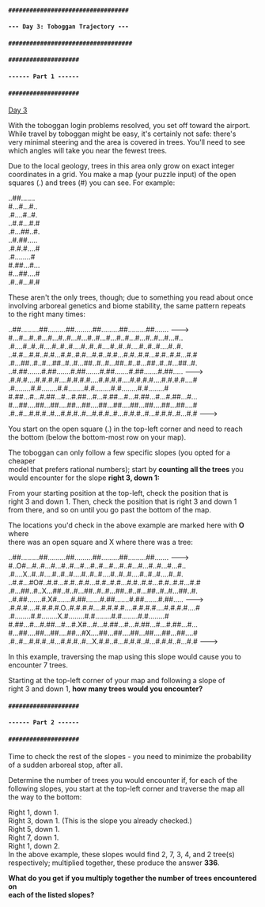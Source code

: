 #### `##################################`
#### `--- Day 3: Toboggan Trajectory ---`
#### `###################################`

#### `####################`
#### `------ Part 1 ------`
#### `####################`

[Day 3](https://adventofcode.com/2020/day/3)

With the toboggan login problems resolved, you set off toward the airport.<br>While travel by toboggan might be easy, it's certainly not safe: there's<br>very minimal steering and the area is covered in trees. You'll need to see<br>which angles will take you near the fewest trees.<br>

Due to the local geology, trees in this area only grow on exact integer<br>coordinates in a grid. You make a map (your puzzle input) of the open<br>squares (.) and trees (#) you can see. For example:<br>

..##.......<br>
#...#...#..<br>
.#....#..#.<br>
..#.#...#.#<br>
.#...##..#.<br>
..#.##.....<br>
.#.#.#....#<br>
.#........#<br>
#.##...#...<br>
#...##....#<br>
.#..#...#.#<br>

These aren't the only trees, though; due to something you read about once<br>involving arboreal genetics and biome stability, the same pattern repeats<br>to the right many times:<br>

..##.........##.........##.........##.........##.........##.......  ---><br>
#...#...#..#...#...#..#...#...#..#...#...#..#...#...#..#...#...#..<br>
.#....#..#..#....#..#..#....#..#..#....#..#..#....#..#..#....#..#.<br>
..#.#...#.#..#.#...#.#..#.#...#.#..#.#...#.#..#.#...#.#..#.#...#.#<br>
.#...##..#..#...##..#..#...##..#..#...##..#..#...##..#..#...##..#.<br>
..#.##.......#.##.......#.##.......#.##.......#.##.......#.##.....  ---><br>
.#.#.#....#.#.#.#....#.#.#.#....#.#.#.#....#.#.#.#....#.#.#.#....#<br>
.#........#.#........#.#........#.#........#.#........#.#........#<br>
#.##...#...#.##...#...#.##...#...#.##...#...#.##...#...#.##...#...<br>
#...##....##...##....##...##....##...##....##...##....##...##....#<br>
.#..#...#.#.#..#...#.#.#..#...#.#.#..#...#.#.#..#...#.#.#..#...#.#  ---><br>

You start on the open square (.) in the top-left corner and need to reach<br>the bottom (below the bottom-most row on your map).<br>

The toboggan can only follow a few specific slopes (you opted for a cheaper<br>model that prefers rational numbers); start by **counting all the trees** you<br>would encounter for the slope **right 3, down 1:**<br>

From your starting position at the top-left, check the position that is<br>right 3 and down 1. Then, check the position that is right 3 and down 1<br>from there, and so on until you go past the bottom of the map.<br>

The locations you'd check in the above example are marked here with **O** where<br>there was an open square and X where there was a tree:<br>

..##.........##.........##.........##.........##.........##.......  ---><br>
#..O#...#..#...#...#..#...#...#..#...#...#..#...#...#..#...#...#..<br>
.#....X..#..#....#..#..#....#..#..#....#..#..#....#..#..#....#..#.<br>
..#.#...#O#..#.#...#.#..#.#...#.#..#.#...#.#..#.#...#.#..#.#...#.#<br>
.#...##..#..X...##..#..#...##..#..#...##..#..#...##..#..#...##..#.<br>
..#.##.......#.X#.......#.##.......#.##.......#.##.......#.##.....  ---><br>
.#.#.#....#.#.#.#.O..#.#.#.#....#.#.#.#....#.#.#.#....#.#.#.#....#<br>
.#........#.#........X.#........#.#........#.#........#.#........#<br>
#.##...#...#.##...#...#.X#...#...#.##...#...#.##...#...#.##...#...<br>
#...##....##...##....##...#X....##...##....##...##....##...##....#<br>
.#..#...#.#.#..#...#.#.#..#...X.#.#..#...#.#.#..#...#.#.#..#...#.#  ---><br>

In this example, traversing the map using this slope would cause you to<br>encounter 7 trees.<br>

Starting at the top-left corner of your map and following a slope of<br>right 3 and down 1, **how many trees would you encounter?**<br>

#### `####################`
#### `------ Part 2 ------`
#### `####################`

Time to check the rest of the slopes - you need to minimize the probability<br>of a sudden arboreal stop, after all.<br>

Determine the number of trees you would encounter if, for each of the<br>following slopes, you start at the top-left corner and traverse the map all<br>the way to the bottom:<br>

Right 1, down 1.<br>
Right 3, down 1. (This is the slope you already checked.)<br>
Right 5, down 1.<br>
Right 7, down 1.<br>
Right 1, down 2.<br>
In the above example, these slopes would find 2, 7, 3, 4, and 2 tree(s)<br>respectively; multiplied together, these produce the answer **336**.<br>

**What do you get if you multiply together the number of trees encountered on<br>each of the listed slopes?**